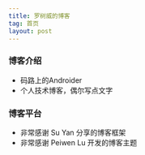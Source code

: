 ```yaml
---
title: 罗树威的博客
tag: 首页
layout: post
---
```




### 博客介绍

* 码路上的Androider
* 个人技术博客，偶尔写点文字



### 博客平台

* 非常感谢 Su Yan 分享的博客框架
* 非常感谢 Peiwen Lu 开发的博客主题
